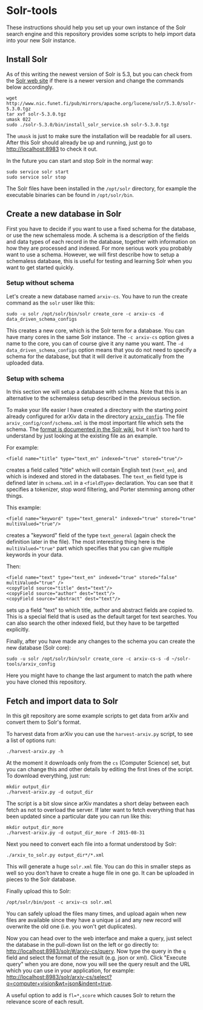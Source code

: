 # Solr-tools

These instructions should help you set up your own instance of the
Solr search engine and this repository provides some scripts to help
import data into your new Solr instance.

## Install Solr

As of this writing the newest version of Solr is 5.3, but you can
check from the [Solr web site][1] if there is a newer version and
change the commands below accordingly.

    wget http://www.nic.funet.fi/pub/mirrors/apache.org/lucene/solr/5.3.0/solr-5.3.0.tgz
    tar xvf solr-5.3.0.tgz 
    umask 022
    sudo ./solr-5.3.0/bin/install_solr_service.sh solr-5.3.0.tgz 

The `umask` is just to make sure the installation will be readable for
all users. After this Solr should already be up and running, just go
to <http://localhost:8983> to check it out.

In the future you can start and stop Solr in the normal way:

    sudo service solr start
    sudo service solr stop

The Solr files have been installed in the `/opt/solr` directory, for
example the executable binaries can be found in `/opt/solr/bin`.

## Create a new database in Solr

First you have to decide if you want to use a fixed schema for the
database, or use the new schemaless mode. A schema is a description of
the fields and data types of each record in the database, together
with information on how they are processed and indexed. For more
serious work you probably want to use a schema. However, we will first
describe how to setup a schemaless database, this is useful for
testing and learning Solr when you want to get started quickly.

### Setup without schema

Let's create a new database named `arxiv-cs`. You have to run the
create command as the `solr` user like this:

    sudo -u solr /opt/solr/bin/solr create_core -c arxiv-cs -d data_driven_schema_configs

This creates a new core, which is the Solr term for a database. You
can have many cores in the same Solr instance. The `-c arxiv-cs`
option gives a name to the core, you can of course give it any name
you want. The `-d data_driven_schema_configs` option means that you do
not need to specify a schema for the database, but that it will derive
it automatically from the uploaded data.

### Setup with schema

In this section we will setup a database with schema. Note that this
is an alternative to the schemaless setup described in the previous
section.

To make your life easier I have created a directory with the starting
point already configured for arXiv data in the directory
[`arxiv_config`](https://github.com/HIIT/solr-tools/tree/master/arxiv_config).
The file `arxiv_config/conf/schema.xml` is the most important file
which sets the schema. The [format is documented in the Solr wiki][2],
but it isn't too hard to understand by just looking at the existing
file as an example.

For example:

    <field name="title" type="text_en" indexed="true" stored="true"/>

creates a field called "title" which will contain English text
(`text_en`), and which is indexed and stored in the databases. The
`text_en` field type is defined later in `schema.xml` in a
`<fieldType>` declaration. You can see that it specifies a tokenizer,
stop word filtering, and Porter stemming among other things.

This example:

    <field name="keyword" type="text_general" indexed="true" stored="true" multiValued="true"/>

creates a "keyword" field of the type `text_general` (again check the
definition later in the file). The most interesting thing here is the
`multiValued="true"` part which specifies that you can give multiple
keywords in your data.

Then:

    <field name="text" type="text_en" indexed="true" stored="false" multiValued="true" />
    <copyField source="title" dest="text"/>
    <copyField source="author" dest="text"/>
    <copyField source="abstract" dest="text"/>

sets up a field "text" to which title, author and abstract fields are
copied to. This is a special field that is used as the default target
for text searches. You can also search the other indexed field, but
they have to be targetted explicitly.

Finally, after you have made any changes to the schema you can create
the new database (Solr core):

    sudo -u solr /opt/solr/bin/solr create_core -c arxiv-cs-s -d ~/solr-tools/arxiv_config

Here you might have to change the last argument to match the path
where you have cloned this repository.

## Fetch and import data to Solr

In this git repository are some example scripts to get data from arXiv
and convert them to Solr's format.

To harvest data from arXiv you can use the `harvest-arxiv.py` script,
to see a list of options run:

    ./harvest-arxiv.py -h

At the moment it downloads only from the `cs` (Computer Science) set,
but you can change this and other details by editing the first lines
of the script.  To download everything, just run:

    mkdir output_dir
    ./harvest-arxiv.py -d output_dir

The script is a bit slow since arXiv mandates a short delay between
each fetch as not to overload the server. If later want to fetch
everything that has been updated since a particular date you can run
like this:

    mkdir output_dir_more
    ./harvest-arxiv.py -d output_dir_more -f 2015-08-31

Next you need to convert each file into a format understood by Solr:

    ./arxiv_to_solr.py output_dir*/*.xml

This will generate a huge `solr.xml` file. You can do this in smaller
steps as well so you don't have to create a huge file in one go. It
can be uploaded in pieces to the Solr database.

Finally upload this to Solr:

    /opt/solr/bin/post -c arxiv-cs solr.xml

You can safely upload the files many times, and upload again when new
files are available since they have a unique `id` and any new record
will overwrite the old one (i.e. you won't get duplicates).

Now you can head over to the web interface and make a query, just
select the database in the pull-down list on the left or go directly
to: <http://localhost:8983/solr/#/arxiv-cs/query>. Now type the query
in the `q` field and select the format of the result (e.g. json or
xml). Click "Execute query" when you are done, now you will see the
query result and the URL which you can use in your application, for
example:
<http://localhost:8983/solr/arxiv-cs/select?q=computer+vision&wt=json&indent=true>.

A useful option to add is `fl=*,score` which causes Solr to return the
relevance score of each result.

[1]: http://lucene.apache.org/solr/
[2]: https://wiki.apache.org/solr/SchemaXml
